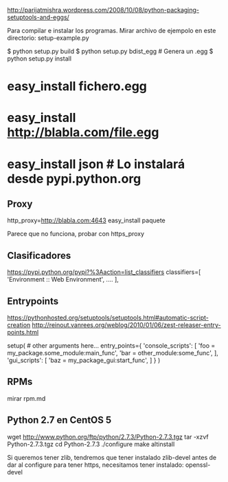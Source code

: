 http://parijatmishra.wordpress.com/2008/10/08/python-packaging-setuptools-and-eggs/


Para compilar e instalar los programas.
Mirar archivo de ejempolo en este directorio: setup-example.py


$ python setup.py build
$ python setup.py bdist_egg    # Genera un .egg
$ python setup.py install


# easy_install fichero.egg
# easy_install http://blabla.com/file.egg
# easy_install json   # Lo instalará desde pypi.python.org


## Proxy ##
http_proxy=http://blabla.com:4643 easy_install paquete

Parece que no funciona, probar con https_proxy


## Clasificadores ##
https://pypi.python.org/pypi?%3Aaction=list_classifiers
    classifiers=[
            'Environment :: Web Environment',
            ....
    ],

## Entrypoints ##
https://pythonhosted.org/setuptools/setuptools.html#automatic-script-creation
http://reinout.vanrees.org/weblog/2010/01/06/zest-releaser-entry-points.html

setup(
    # other arguments here...
    entry_points={
        'console_scripts': [
            'foo = my_package.some_module:main_func',
            'bar = other_module:some_func',
        ],
        'gui_scripts': [
            'baz = my_package_gui:start_func',
        ]
    }
)

## RPMs ##
mirar rpm.md

## Python 2.7 en CentOS 5
wget http://www.python.org/ftp/python/2.7.3/Python-2.7.3.tgz
tar -xzvf Python-2.7.3.tgz
cd Python-2.7.3
./configure
make altinstall

Si queremos tener zlib, tendremos que tener instalado zlib-devel antes de dar al configure
para tener https, necesitamos tener instalado: openssl-devel
